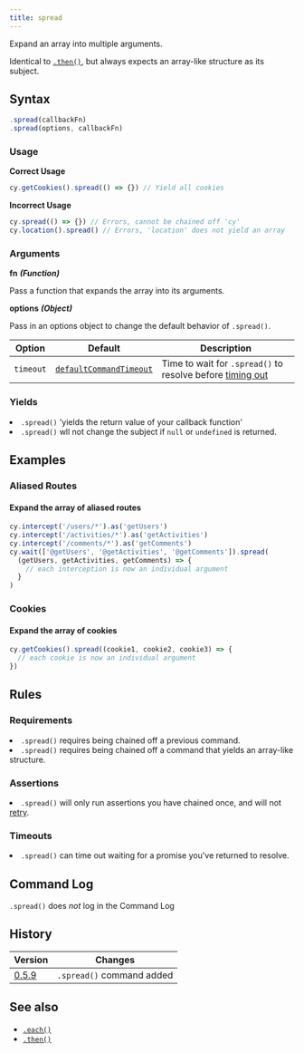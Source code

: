 ```yaml
---
title: spread
---
```


Expand an array into multiple arguments.

<Alert type="info">

Identical to [`.then()`](/api/commands/then), but always expects an array-like structure as its subject.

</Alert>

## Syntax

```javascript
.spread(callbackFn)
.spread(options, callbackFn)
```

### Usage

**<Icon name="check-circle" color="green"></Icon> Correct Usage**

```javascript
cy.getCookies().spread(() => {}) // Yield all cookies
```

**<Icon name="exclamation-triangle" color="red"></Icon> Incorrect Usage**

```javascript
cy.spread(() => {}) // Errors, cannot be chained off 'cy'
cy.location().spread() // Errors, 'location' does not yield an array
```

### Arguments

**<Icon name="angle-right"></Icon> fn** **_(Function)_**

Pass a function that expands the array into its arguments.

**<Icon name="angle-right"></Icon> options** **_(Object)_**

Pass in an options object to change the default behavior of `.spread()`.

| Option    | Default                                                              | Description                                                            |
| --------- | -------------------------------------------------------------------- | ---------------------------------------------------------------------- |
| `timeout` | [`defaultCommandTimeout`](/guides/references/configuration#Timeouts) | Time to wait for `.spread()` to resolve before [timing out](#Timeouts) |

### Yields [<Icon name="question-circle"/>](/guides/core-concepts/introduction-to-cypress#Subject-Management)

<List><li>`.spread()` 'yields the return value of your callback function' </li><li>`.spread()` wll not change the subject if `null` or `undefined` is returned.</li></List>

## Examples

### Aliased Routes

#### Expand the array of aliased routes

```javascript
cy.intercept('/users/*').as('getUsers')
cy.intercept('/activities/*').as('getActivities')
cy.intercept('/comments/*').as('getComments')
cy.wait(['@getUsers', '@getActivities', '@getComments']).spread(
  (getUsers, getActivities, getComments) => {
    // each interception is now an individual argument
  }
)
```

### Cookies

#### Expand the array of cookies

```javascript
cy.getCookies().spread((cookie1, cookie2, cookie3) => {
  // each cookie is now an individual argument
})
```

## Rules

### Requirements [<Icon name="question-circle"/>](/guides/core-concepts/introduction-to-cypress#Chains-of-Commands)

<List><li>`.spread()` requires being chained off a previous command.</li><li>`.spread()` requires being chained off a command that yields an array-like structure.</li></List>

### Assertions [<Icon name="question-circle"/>](/guides/core-concepts/introduction-to-cypress#Assertions)

<List><li>`.spread()` will only run assertions you have chained once, and will not [retry](/guides/core-concepts/retry-ability).</li></List>

### Timeouts [<Icon name="question-circle"/>](/guides/core-concepts/introduction-to-cypress#Timeouts)

<List><li>`.spread()` can time out waiting for a promise you've returned to resolve.</li></List>

## Command Log

`.spread()` does _not_ log in the Command Log

## History

| Version                                     | Changes                   |
| ------------------------------------------- | ------------------------- |
| [0.5.9](/guides/references/changelog#0-5.9) | `.spread()` command added |

## See also

- [`.each()`](/api/commands/each)
- [`.then()`](/api/commands/then)
